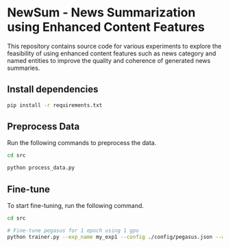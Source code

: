 # NewSum - News Summarization using Enhanced Content Features

This repository contains source code for various experiments to explore the feasibility of using enhanced content features such as news category and named entities to improve the quality and coherence of generated news summaries.


## Install dependencies

```sh
pip install -r requirements.txt
```


## Preprocess Data

Run the following commands to preprocess the data.

```sh
cd src

python process_data.py
```


## Fine-tune

To start fine-tuning, run the following command.

```sh
cd src

# Fine-tune pegasus for 1 epoch using 1 gpu
python trainer.py --exp_name my_exp1 --config ./config/pegasus.json --accelerator gpu --devices 1 --epochs 1
```
